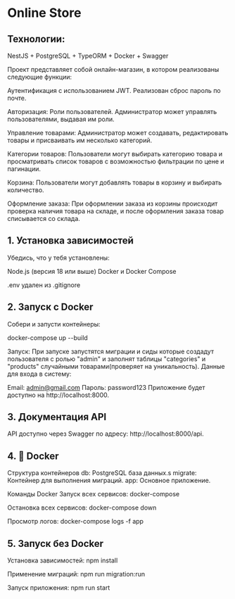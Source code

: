 # Online Store

## Технологии:
NestJS + PostgreSQL + TypeORM + Docker + Swagger

Проект представляет собой онлайн-магазин, в котором реализованы следующие функции:

Аутентификация с использованием JWT. Реализован сброс пароль по почте.

Авторизация: Роли пользователей. Администратор может управлять пользователями, выдавая им роли.

Управление товарами: Администратор может создавать, редактировать товары и присваивать им несколько категорий.

Категории товаров: Пользователи могут выбирать категорию товара и просматривать список товаров с возможностью
фильтрации по цене и пагинации.

Корзина: Пользователи могут добавлять товары в корзину и выбирать количество.

Оформление заказа: При оформлении заказа из корзины происходит проверка наличия товара на складе,
и после оформления заказа товар списывается со склада.

## 1. Установка зависимостей
Убедись, что у тебя установлены:

Node.js (версия 18 или выше)
Docker и Docker Compose

.env удален из .gitignore

## 2. Запуск с Docker
Собери и запусти контейнеры:

docker-compose up --build

Запуск:
При запуске запустятся миграции и сиды которые создадут пользователя с ролью "admin" и заполнят
таблицы "categories" и "products" случайными товарами(проверяет на уникальность).
Данные для входа в систему:

Email: admin@gmail.com
Пароль: password123
Приложение будет доступно на http://localhost:8000.

## 3. Документация API
API доступно через Swagger по адресу: http://localhost:8000/api.

## 4. 🐳 Docker
Структура контейнеров
db: PostgreSQL база данных.s
migrate: Контейнер для выполнения миграций.
app: Основное приложение.

Команды Docker
Запуск всех сервисов:
docker-compose

Остановка всех сервисов:
docker-compose down

Просмотр логов:
docker-compose logs -f app

## 5. Запуск без Docker
Установка зависимостей:
npm install

Применение миграций:
npm run migration:run

Запуск приложения:
npm run start
